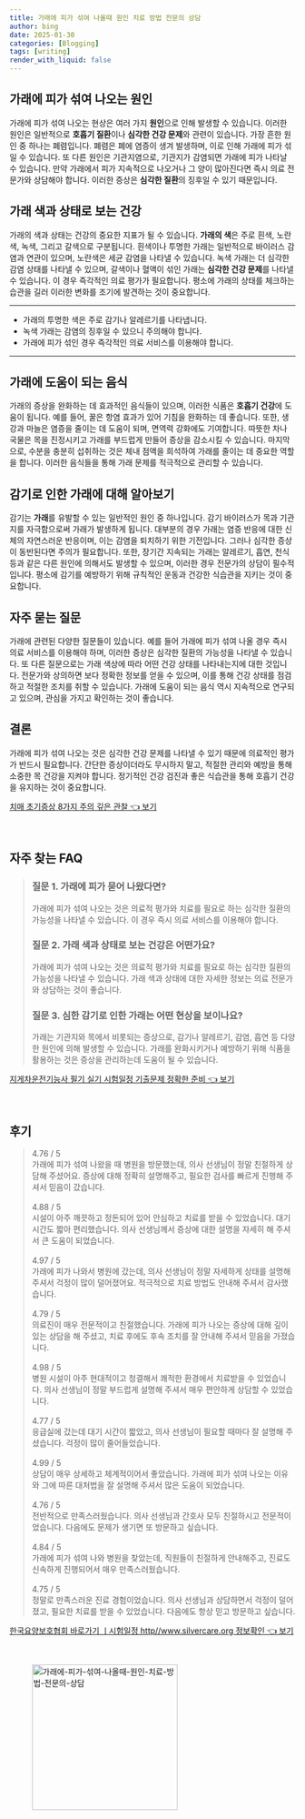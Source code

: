 ```yaml
---
title: 가래에 피가 섞여 나올때 원인 치료 방법 전문의 상담
author: bing
date: 2025-01-30
categories: [Blogging]
tags: [writing]
render_with_liquid: false
---
```



<h2 id='가래에 피가 섞여 나오는 원인'>가래에 피가 섞여 나오는 원인</h2>

<p>가래에 피가 섞여 나오는 현상은 여러 가지 <b>원인</b>으로 인해 발생할 수 있습니다. 이러한 원인은 일반적으로 <b>호흡기 질환</b>이나 <b>심각한 건강 문제</b>와 관련이 있습니다. 가장 흔한 원인 중 하나는 폐렴입니다. 폐렴은 폐에 염증이 생겨 발생하며, 이로 인해 가래에 피가 섞일 수 있습니다. 또 다른 원인은 기관지염으로, 기관지가 감염되면 가래에 피가 나타날 수 있습니다. 만약 가래에서 피가 지속적으로 나오거나 그 양이 많아진다면 즉시 의료 전문가와 상담해야 합니다. 이러한 증상은 <b>심각한 질환</b>의 징후일 수 있기 때문입니다.</p>

<h2 id='가래 색과 상태로 보는 건강'>가래 색과 상태로 보는 건강</h2>

<p>가래의 색과 상태는 건강의 중요한 지표가 될 수 있습니다. <b>가래의 색</b>은 주로 흰색, 노란색, 녹색, 그리고 갈색으로 구분됩니다. 흰색이나 투명한 가래는 일반적으로 바이러스 감염과 연관이 있으며, 노란색은 세균 감염을 나타낼 수 있습니다. 녹색 가래는 더 심각한 감염 상태를 나타낼 수 있으며, 갈색이나 혈액이 섞인 가래는 <b>심각한 건강 문제</b>를 나타낼 수 있습니다. 이 경우 즉각적인 의료 평가가 필요합니다. 평소에 가래의 상태를 체크하는 습관을 길러 이러한 변화를 조기에 발견하는 것이 중요합니다.</p>

<hr />

<ul>
    <li>가래의 투명한 색은 주로 감기나 알레르기를 나타냅니다.</li>
    <li>녹색 가래는 감염의 징후일 수 있으니 주의해야 합니다.</li>
    <li>가래에 피가 섞인 경우 즉각적인 의료 서비스를 이용해야 합니다.</li>
</ul>

<hr />

<h2 id='가래에 도움이 되는 음식'>가래에 도움이 되는 음식</h2>

<p>가래의 증상을 완화하는 데 효과적인 음식들이 있으며, 이러한 식품은 <b>호흡기 건강</b>에 도움이 됩니다. 예를 들어, 꿀은 항염 효과가 있어 기침을 완화하는 데 좋습니다. 또한, 생강과 마늘은 염증을 줄이는 데 도움이 되며, 면역력 강화에도 기여합니다. 따뜻한 차나 국물은 목을 진정시키고 가래를 부드럽게 만들어 증상을 감소시킬 수 있습니다. 마지막으로, 수분을 충분히 섭취하는 것은 체내 점액을 희석하여 가래를 줄이는 데 중요한 역할을 합니다. 이러한 음식들을 통해 가래 문제를 적극적으로 관리할 수 있습니다.</p>

<h2 id='감기로 인한 가래에 대해 알아보기'>감기로 인한 가래에 대해 알아보기</h2>

<p>감기는 <b>가래</b>를 유발할 수 있는 일반적인 원인 중 하나입니다. 감기 바이러스가 목과 기관지를 자극함으로써 가래가 발생하게 됩니다. 대부분의 경우 가래는 염증 반응에 대한 신체의 자연스러운 반응이며, 이는 감염을 퇴치하기 위한 기전입니다. 그러나 심각한 증상이 동반된다면 주의가 필요합니다. 또한, 장기간 지속되는 가래는 알레르기, 흡연, 천식 등과 같은 다른 원인에 의해서도 발생할 수 있으며, 이러한 경우 전문가의 상담이 필수적입니다. 평소에 감기를 예방하기 위해 규칙적인 운동과 건강한 식습관을 지키는 것이 중요합니다.</p>

<h2 id='자주 묻는 질문'>자주 묻는 질문</h2>

<p>가래에 관련된 다양한 질문들이 있습니다. 예를 들어 가래에 피가 섞여 나올 경우 즉시 의료 서비스를 이용해야 하며, 이러한 증상은 심각한 질환의 가능성을 나타낼 수 있습니다. 또 다른 질문으로는 가래 색상에 따라 어떤 건강 상태를 나타내는지에 대한 것입니다. 전문가와 상의하면 보다 정확한 정보를 얻을 수 있으며, 이를 통해 건강 상태를 점검하고 적절한 조치를 취할 수 있습니다. 가래에 도움이 되는 음식 역시 지속적으로 연구되고 있으며, 관심을 가지고 확인하는 것이 좋습니다.</p>

<h2 id='결론'>결론</h2>

<p>가래에 피가 섞여 나오는 것은 심각한 건강 문제를 나타낼 수 있기 때문에 의료적인 평가가 반드시 필요합니다. 간단한 증상이더라도 무시하지 말고, 적절한 관리와 예방을 통해 소중한 목 건강을 지켜야 합니다. 정기적인 건강 검진과 좋은 식습관을 통해 호흡기 건강을 유지하는 것이 중요합니다.</p>


<p><a class="click-button" title="치매 초기증상 8가지 주의 깊은 관찰" href="https://aptwhite.github.io/posts/%EC%B9%98%EB%A7%A4-%EC%B4%88%EA%B8%B0%EC%A6%9D%EC%83%81-8%EA%B0%80%EC%A7%80-%EC%A3%BC%EC%9D%98-%EA%B9%8A%EC%9D%80-%EA%B4%80%EC%B0%B0/" rel="dofollow">치매 초기증상 8가지 주의 깊은 관찰 👈 보기</a></p><br>
<h2 id='자주_찾는_FAQ'>자주 찾는 FAQ</h2>
<div itemscope="" itemtype="https://schema.org/FAQPage"> 
<blockquote> 
<div itemscope="" itemprop="mainEntity" itemtype="https://schema.org/Question"> 
<h3 itemprop="name">질문 1. 가래에 피가 묻어 나왔다면?</h3> 
<div itemscope="" itemprop="acceptedAnswer" itemtype="https://schema.org/Answer"> 
<span itemprop="text"> 
<p>가래에 피가 섞여 나오는 것은 의료적 평가와 치료를 필요로 하는 심각한 질환의 가능성을 나타낼 수 있습니다. 이 경우 즉시 의료 서비스를 이용해야 합니다.</p> 
</span> 
</div> 
</div> 
<div itemscope="" itemprop="mainEntity" itemtype="https://schema.org/Question"> 
<h3 itemprop="name">질문 2. 가래 색과 상태로 보는 건강은 어떤가요?</h3> 
<div itemscope="" itemprop="acceptedAnswer" itemtype="https://schema.org/Answer"> 
<span itemprop="text"> 
<p>가래에 피가 섞여 나오는 것은 의료적 평가와 치료를 필요로 하는 심각한 질환의 가능성을 나타낼 수 있습니다. 가래 색과 상태에 대한 자세한 정보는 의료 전문가와 상담하는 것이 좋습니다.</p> 
</span> 
</div> 
</div> 
<div itemscope="" itemprop="mainEntity" itemtype="https://schema.org/Question"> 
<h3 itemprop="name">질문 3. 심한 감기로 인한 가래는 어떤 현상을 보이나요?</h3> 
<div itemscope="" itemprop="acceptedAnswer" itemtype="https://schema.org/Answer"> 
<span itemprop="text"> 
<p>가래는 기관지와 목에서 비롯되는 증상으로, 감기나 알레르기, 감염, 흡연 등 다양한 원인에 의해 발생할 수 있습니다. 가래를 완화시키거나 예방하기 위해 식품을 활용하는 것은 증상을 관리하는데 도움이 될 수 있습니다.</p> 
</span> 
</div> 
</div> 
</blockquote> 
</div>
<p><a class="click-button" title="지게차운전기능사 필기 실기 시험일정 기출문제 정확한 준비" href="https://aptwhite.github.io/posts/%EC%A7%80%EA%B2%8C%EC%B0%A8%EC%9A%B4%EC%A0%84%EA%B8%B0%EB%8A%A5%EC%82%AC-%ED%95%84%EA%B8%B0-%EC%8B%A4%EA%B8%B0-%EC%8B%9C%ED%97%98%EC%9D%BC%EC%A0%95-%EA%B8%B0%EC%B6%9C%EB%AC%B8%EC%A0%9C-%EC%A0%95%ED%99%95%ED%95%9C-%EC%A4%80%EB%B9%84/" rel="dofollow">지게차운전기능사 필기 실기 시험일정 기출문제 정확한 준비 👈 보기</a></p><br>
<h2 id='후기'>후기</h2>
<div itemscope itemtype="https://schema.org/Product">
  <blockquote>
  <div itemprop="review" itemscope itemtype="https://schema.org/Review">
      <div itemprop="reviewRating" itemscope itemtype="https://schema.org/Rating"> <span itemprop="ratingValue">4.76</span> / <span itemprop="bestRating">5</span> </div>
      <span itemprop="reviewBody">가래에 피가 섞여 나왔을 때 병원을 방문했는데, 의사 선생님이 정말 친절하게 상담해 주셨어요. 증상에 대해 정확히 설명해주고, 필요한 검사를 빠르게 진행해 주셔서 믿음이 갔습니다.</span>
  </div>
  <br>
  <div itemprop="review" itemscope itemtype="https://schema.org/Review">
      <div itemprop="reviewRating" itemscope itemtype="https://schema.org/Rating"> <span itemprop="ratingValue">4.88</span> / <span itemprop="bestRating">5</span> </div>
      <span itemprop="reviewBody">시설이 아주 깨끗하고 정돈되어 있어 안심하고 치료를 받을 수 있었습니다. 대기 시간도 짧아 편리했습니다. 의사 선생님께서 증상에 대한 설명을 자세히 해 주셔서 큰 도움이 되었습니다.</span>
  </div>
  <br>
  <div itemprop="review" itemscope itemtype="https://schema.org/Review">
      <div itemprop="reviewRating" itemscope itemtype="https://schema.org/Rating"> <span itemprop="ratingValue">4.97</span> / <span itemprop="bestRating">5</span> </div>
      <span itemprop="reviewBody">가래에 피가 나와서 병원에 갔는데, 의사 선생님이 정말 자세하게 상태를 설명해 주셔서 걱정이 많이 덜어졌어요. 적극적으로 치료 방법도 안내해 주셔서 감사했습니다.</span>
  </div>
  <br>
  <div itemprop="review" itemscope itemtype="https://schema.org/Review">
      <div itemprop="reviewRating" itemscope itemtype="https://schema.org/Rating"> <span itemprop="ratingValue">4.79</span> / <span itemprop="bestRating">5</span> </div>
      <span itemprop="reviewBody">의료진이 매우 전문적이고 친절했습니다. 가래에 피가 나오는 증상에 대해 깊이 있는 상담을 해 주셨고, 치료 후에도 후속 조치를 잘 안내해 주셔서 믿음을 가졌습니다.</span>
  </div>
  <br>
  <div itemprop="review" itemscope itemtype="https://schema.org/Review">
      <div itemprop="reviewRating" itemscope itemtype="https://schema.org/Rating"> <span itemprop="ratingValue">4.98</span> / <span itemprop="bestRating">5</span> </div>
      <span itemprop="reviewBody">병원 시설이 아주 현대적이고 청결해서 쾌적한 환경에서 치료받을 수 있었습니다. 의사 선생님이 정말 부드럽게 설명해 주셔서 매우 편안하게 상담할 수 있었습니다.</span>
  </div>
  <br>
  <div itemprop="review" itemscope itemtype="https://schema.org/Review">
      <div itemprop="reviewRating" itemscope itemtype="https://schema.org/Rating"> <span itemprop="ratingValue">4.77</span> / <span itemprop="bestRating">5</span> </div>
      <span itemprop="reviewBody">응급실에 갔는데 대기 시간이 짧았고, 의사 선생님이 필요할 때마다 잘 설명해 주셨습니다. 걱정이 많이 줄어들었습니다.</span>
  </div>
  <br>
  <div itemprop="review" itemscope itemtype="https://schema.org/Review">
      <div itemprop="reviewRating" itemscope itemtype="https://schema.org/Rating"> <span itemprop="ratingValue">4.99</span> / <span itemprop="bestRating">5</span> </div>
      <span itemprop="reviewBody">상담이 매우 상세하고 체계적이어서 좋았습니다. 가래에 피가 섞여 나오는 이유와 그에 따른 대처법을 잘 설명해 주셔서 많은 도움이 되었습니다.</span>
  </div>
  <br>
  <div itemprop="review" itemscope itemtype="https://schema.org/Review">
      <div itemprop="reviewRating" itemscope itemtype="https://schema.org/Rating"> <span itemprop="ratingValue">4.76</span> / <span itemprop="bestRating">5</span> </div>
      <span itemprop="reviewBody">전반적으로 만족스러웠습니다. 의사 선생님과 간호사 모두 친절하시고 전문적이었습니다. 다음에도 문제가 생기면 또 방문하고 싶습니다.</span>
  </div>
  <br>
  <div itemprop="review" itemscope itemtype="https://schema.org/Review">
      <div itemprop="reviewRating" itemscope itemtype="https://schema.org/Rating"> <span itemprop="ratingValue">4.84</span> / <span itemprop="bestRating">5</span> </div>
      <span itemprop="reviewBody">가래에 피가 섞여 나와 병원을 찾았는데, 직원들이 친절하게 안내해주고, 진료도 신속하게 진행되어서 매우 만족스러웠습니다.</span>
  </div>
  <br>
  <div itemprop="review" itemscope itemtype="https://schema.org/Review">
      <div itemprop="reviewRating" itemscope="https://schema.org/Rating"> <span itemprop="ratingValue">4.75</span> / <span itemprop="bestRating">5</span> </div>
      <span itemprop="reviewBody">정말로 만족스러운 진료 경험이었습니다. 의사 선생님과 상담하면서 걱정이 덜어졌고, 필요한 치료를 받을 수 있었습니다. 다음에도 항상 믿고 방문하고 싶습니다.</span>
  </div>
  </blockquote>
</div>
<p><a class="click-button" title="한국요양보호협회 바로가기 ㅣ시험일정 http//www.silvercare.org 정보확인" href="https://aptwhite.github.io/posts/%ED%95%9C%EA%B5%AD%EC%9A%94%EC%96%91%EB%B3%B4%ED%98%B8%ED%98%91%ED%9A%8C-%EB%B0%94%EB%A1%9C%EA%B0%80%EA%B8%B0-%E3%85%A3%EC%8B%9C%ED%97%98%EC%9D%BC%EC%A0%95-httpwww.silvercare.org-%EC%A0%95%EB%B3%B4%ED%99%95%EC%9D%B8/" rel="dofollow">한국요양보호협회 바로가기 ㅣ시험일정 http//www.silvercare.org 정보확인 👈 보기</a></p><br>
<figure class="image"><img src="https://aptwhite.github.io/assets/img/thumbnail/가래에-피가-섞여-나올때-원인-치료-방법-전문의-상담.webp" alt="가래에-피가-섞여-나올때-원인-치료-방법-전문의-상담" width="256" height="256"></figure>